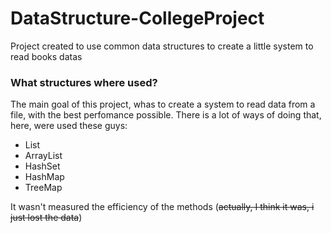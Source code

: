 # DataStructure-CollegeProject
Project created to use common data structures to create a little system to read books datas

### **What structures where used?**
The main goal of this project, whas to create a system to read data from a file, with the best perfomance possible. There is a lot of ways of doing that, here, were used these guys:

- List
- ArrayList
- HashSet
- HashMap
- TreeMap

It wasn't measured the efficiency of the methods (~~actually, I think it was, i just lost the data~~)
